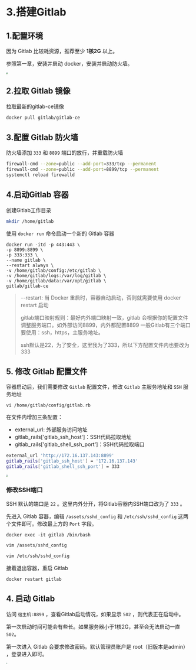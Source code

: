 # 3.搭建Gitlab



## 1.配置环境

因为 Gitlab 比较耗资源，推荐至少 **1核2G** 以上。

参照第一章，安装并启动 docker，安装并启动防火墙。

<img src="https://zwhid.oss-cn-shenzhen.aliyuncs.com/blog/17-29-30-iuWPGF.png" style="zoom:30%;" />

## 2.拉取 Gitlab 镜像

拉取最新的gitlab-ce镜像

```bash
docker pull gitlab/gitlab-ce
```



## 3.配置 Gitlab 防火墙

防火墙添加 `333` 和 `8899` 端口的放行，并重载防火墙

```bash
firewall-cmd --zone=public --add-port=333/tcp --permanent
firewall-cmd --zone=public --add-port=8899/tcp --permanent
systemctl reload firewalld
```



## 4.启动Gitlab 容器

创建Gitlab工作目录

```bash
mkdir /home/gitlab 
```

使用 `docker run` 命令启动一个新的 Gitlab 容器

```
docker run -itd -p 443:443 \
-p 8899:8899 \
-p 333:333 \
--name gitlab \
--restart always \
-v /home/gitlab/config:/etc/gitlab \
-v /home/gitlab/logs:/var/log/gitlab \
-v /home/gitlab/data:/var/opt/gitlab \
gitlab/gitlab-ce
```

> --restart: 当 Docker 重启时，容器自动启动，否则就需要使用 docker restart 启动
>
> gitlab端口映射规则：最好内外端口映射一致，gitlab 会根据你的配置文件调整服务端口。如外部访问8899，内外都配置8899 一般Gitlab有三个端口要使用：ssh，https，主服务地址。
>
> ssh默认是22，为了安全，这里我为了333，所以下方配置文件内也要改为333



## 5. 修改 Gitlab 配置文件

容器启动后，我们需要修改 `Gitlab` 配置文件，修改 `Gitlab` 主服务地址和 `SSH` 服务地址

```
vi /home/gitlab/config/gitlab.rb
```


在文件内增加三条配置：

- external_url: 外部服务访问地址
- gitlab_rails['gitlab_ssh_host']：SSH代码拉取地址
- gitlab_rails['gitlab_shell_ssh_port']：SSH代码拉取端口

```bash
external_url 'http://172.16.137.143:8899'
gitlab_rails['gitlab_ssh_host'] = '172.16.137.143'
gitlab_rails['gitlab_shell_ssh_port'] = 333
```

<img src="https://zwhid.oss-cn-shenzhen.aliyuncs.com/blog/17-29-50-S3RGzJ.png" style="zoom:30%;" />

### 修改SSH端口

SSH 默认的端口是 `22` 。这里内外分开，将Gitlab容器内SSH端口改为了 `333` 。

先进入 Gitlab 容器，编辑 `/assets/sshd_config` 和 `/etc/ssh/sshd_config` 这两个文件即可。修改最上方的 `Port` 字段。

```
docker exec -it gitlab /bin/bash

```

```bash
vim /assets/sshd_config
```

```bash
vim /etc/ssh/sshd_config
```

接着退出容器，重启 Gitlab

```
docker restart gitlab
```



## 4. 启动 Gitlab

访问 `宿主机:8899` ，查看Gitlab启动情况，如果显示 `502` ，则代表正在启动中。

第一次启动时间可能会有些长。如果服务器小于1核2G，甚至会无法启动一直`502`。

第一次进入 Gitlab 会要求修改密码。默认管理员账户是 root（旧版本是admin） ，登录进入即可。

<img src="https://zwhid.oss-cn-shenzhen.aliyuncs.com/blog/17-30-06-UcT877.png" style="zoom:20%;" />
